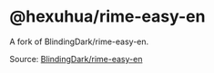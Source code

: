 # @hexuhua/rime-easy-en

A fork of BlindingDark/rime-easy-en.

Source: [BlindingDark/rime-easy-en](https://github.com/BlindingDark/rime-easy-en)
